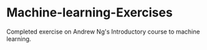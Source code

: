 # Machine-learning-Exercises
Completed exercise on Andrew Ng's Introductory course to machine learning.
